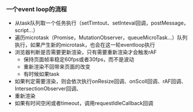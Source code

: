 ### 一个event loop的流程
- 从task队列取一个任务执行（setTimtout、setInteval回调，postMessage，script...）
- 遍历microtask（Promise，MutationObserver，queueMicroTask...）队列执行，如果产生新的microtask，也会在这一轮eventloop执行
- 浏览器判断是否需要更新渲染，只有需要重新渲染才会触发rAF
  - 保持页面帧率稳定60fps或者30fps，而不是波动
  - 重新渲染不回带来页面的改变
  - 有时候如果task
- 如果判定需要渲染，则会依次执行onResize回调、onScoll回调、rAF回调、IntersectionObserver回调、
- 重新渲染
- 如果有时间空闲或者timeout，调用requestIdleCallback回调
